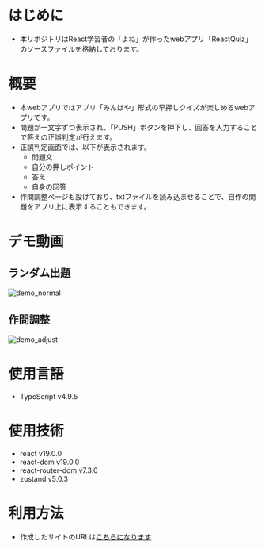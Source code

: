 # はじめに
- 本リポジトリはReact学習者の「よね」が作ったwebアプリ「ReactQuiz」のソースファイルを格納しております。

# 概要
- 本webアプリではアプリ「みんはや」形式の早押しクイズが楽しめるwebアプリです。
- 問題が一文字ずつ表示され、「PUSH」ボタンを押下し、回答を入力することで答えの正誤判定が行えます。
- 正誤判定画面では、以下が表示されます。
   - 問題文
   - 自分の押しポイント
   - 答え
   - 自身の回答
- 作問調整ページも設けており、txtファイルを読み込ませることで、自作の問題をアプリ上に表示することもできます。

# デモ動画
## ランダム出題
![demo_normal](https://github.com/user-attachments/assets/52aedbe7-33dc-4b9e-86ce-981203bacaa2)
## 作問調整
![demo_adjust](https://github.com/user-attachments/assets/59d0ff19-17d1-4196-88e6-5addf357d693)

# 使用言語
- TypeScript v4.9.5

# 使用技術
- react v19.0.0
- react-dom v19.0.0
- react-router-dom v7.3.0
- zustand v5.0.3

# 利用方法
- 作成したサイトのURLは[こちらになります](https://www.yoneura.com/)
